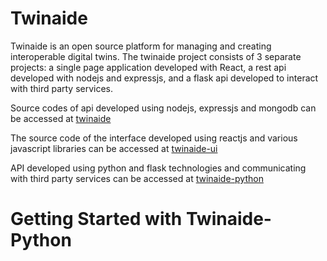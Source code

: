 # Twinaide

Twinaide is an open source platform for managing and creating interoperable digital twins. The twinaide project consists of 3 separate projects: a single page application developed with React, a rest api developed with nodejs and expressjs, and a flask api developed to interact with third party services.

Source codes of api developed using nodejs, expressjs and mongodb can be accessed at [twinaide](https://github.com/suatbayir1/twinaide)

The source code of the interface developed using reactjs and various javascript libraries can be accessed at [twinaide-ui](https://github.com/suatbayir1/twinaide-ui)

API developed using python and flask technologies and communicating with third party services can be accessed at [twinaide-python](https://github.com/suatbayir1/twinaide-python)

# Getting Started with Twinaide-Python
